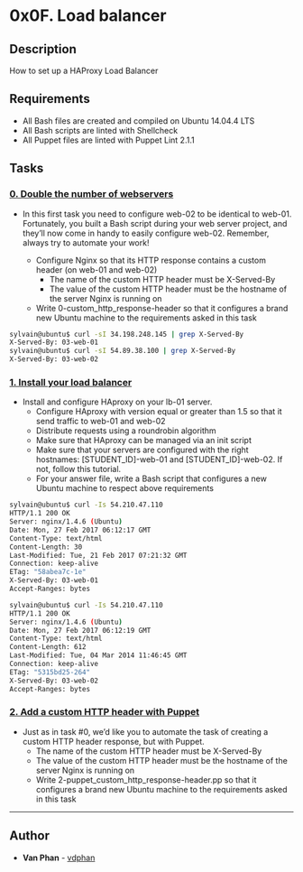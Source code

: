 # 0x0F. Load balancer

## Description
How to set up a HAProxy Load Balancer

## Requirements

- All Bash files are created and compiled on Ubuntu 14.04.4 LTS
- All Bash scripts are linted with Shellcheck
- All Puppet files are linted with Puppet Lint 2.1.1

## Tasks

### [0. Double the number of webservers](./0-custom_http_response-header)

- In this first task you need to configure web-02 to be identical to web-01. Fortunately, you built a Bash script during your web server project, and they’ll now come in handy to easily configure web-02. Remember, always try to automate your work!

  - Configure Nginx so that its HTTP response contains a custom header (on web-01 and web-02)
    - The name of the custom HTTP header must be X-Served-By
    - The value of the custom HTTP header must be the hostname of the server Nginx is running on
  - Write 0-custom_http_response-header so that it configures a brand new Ubuntu machine to the requirements asked in this task

```sh
sylvain@ubuntu$ curl -sI 34.198.248.145 | grep X-Served-By
X-Served-By: 03-web-01
sylvain@ubuntu$ curl -sI 54.89.38.100 | grep X-Served-By
X-Served-By: 03-web-02
```

### [1. Install your load balancer](./1-install_load_balancer)

- Install and configure HAproxy on your lb-01 server.
  - Configure HAproxy with version equal or greater than 1.5 so that it send traffic to web-01 and web-02
  - Distribute requests using a roundrobin algorithm
  - Make sure that HAproxy can be managed via an init script
  - Make sure that your servers are configured with the right hostnames: [STUDENT_ID]-web-01 and [STUDENT_ID]-web-02. If not, follow this tutorial.
  - For your answer file, write a Bash script that configures a new Ubuntu machine to respect above requirements

```sh
sylvain@ubuntu$ curl -Is 54.210.47.110
HTTP/1.1 200 OK
Server: nginx/1.4.6 (Ubuntu)
Date: Mon, 27 Feb 2017 06:12:17 GMT
Content-Type: text/html
Content-Length: 30
Last-Modified: Tue, 21 Feb 2017 07:21:32 GMT
Connection: keep-alive
ETag: "58abea7c-1e"
X-Served-By: 03-web-01
Accept-Ranges: bytes

sylvain@ubuntu$ curl -Is 54.210.47.110
HTTP/1.1 200 OK
Server: nginx/1.4.6 (Ubuntu)
Date: Mon, 27 Feb 2017 06:12:19 GMT
Content-Type: text/html
Content-Length: 612
Last-Modified: Tue, 04 Mar 2014 11:46:45 GMT
Connection: keep-alive
ETag: "5315bd25-264"
X-Served-By: 03-web-02
Accept-Ranges: bytes
```

### [2. Add a custom HTTP header with Puppet](./2-puppet_custom_http_response-header.pp)

- Just as in task #0, we’d like you to automate the task of creating a custom HTTP header response, but with Puppet.
  - The name of the custom HTTP header must be X-Served-By
  - The value of the custom HTTP header must be the hostname of the server Nginx is running on
  - Write 2-puppet_custom_http_response-header.pp so that it configures a brand new Ubuntu machine to the requirements asked in this task
---

## Author
* **Van Phan** - [vdphan](https://github.com/vdphan)
